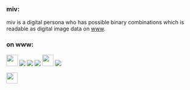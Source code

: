 ### miv:
miv is a digital persona who has possible binary combinations which is readable as digital image data on [www](https://en.wikipedia.org/wiki/World_Wide_Web).

### on www:

<a href="https://www.fsf.org/facebook"><img src="https://static.fsf.org/nosvn/dislike.svg" height="30" width=""></a>
![](https://web.archive.org/web/20091019094748if_/http://it.geocities.com/super_carloz/images/ieshit.gif)
![](https://web.archive.org/web/20090901155427if_/http://geocities.com/jaszaswaz/Cool_003.gif)
![](https://web.archive.org/web/20091019152415if_/http://www.geocities.com/masterduelistsoul/animebutton.gif)
<img src="https://web.archive.org/web/20091026135557if_/http://geocities.com/FashionAvenue/Catwalk/2138/email/emailsigm.gif" height="30">
![](https://web.archive.org/web/20091026160446if_/http://geocities.com/cingular_wireless_q806/eyes.gif)

 <img src="https://web.archive.org/web/20090830165704if_/http://geocities.com/alicankeskinkilic/ata-a-aa.gif" height="" width="29">
